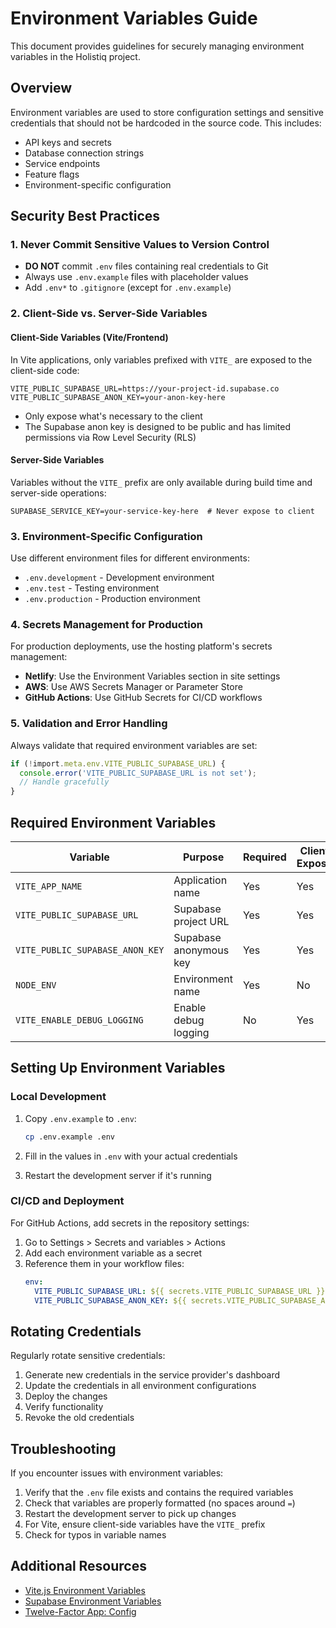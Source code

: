 # Environment Variables Guide

This document provides guidelines for securely managing environment variables in the Holistiq project.

## Overview

Environment variables are used to store configuration settings and sensitive credentials that should not be hardcoded in the source code. This includes:

- API keys and secrets
- Database connection strings
- Service endpoints
- Feature flags
- Environment-specific configuration

## Security Best Practices

### 1. Never Commit Sensitive Values to Version Control

- **DO NOT** commit `.env` files containing real credentials to Git
- Always use `.env.example` files with placeholder values
- Add `.env*` to `.gitignore` (except for `.env.example`)

### 2. Client-Side vs. Server-Side Variables

#### Client-Side Variables (Vite/Frontend)

In Vite applications, only variables prefixed with `VITE_` are exposed to the client-side code:

```
VITE_PUBLIC_SUPABASE_URL=https://your-project-id.supabase.co
VITE_PUBLIC_SUPABASE_ANON_KEY=your-anon-key-here
```

- Only expose what's necessary to the client
- The Supabase anon key is designed to be public and has limited permissions via Row Level Security (RLS)

#### Server-Side Variables

Variables without the `VITE_` prefix are only available during build time and server-side operations:

```
SUPABASE_SERVICE_KEY=your-service-key-here  # Never expose to client
```

### 3. Environment-Specific Configuration

Use different environment files for different environments:

- `.env.development` - Development environment
- `.env.test` - Testing environment
- `.env.production` - Production environment

### 4. Secrets Management for Production

For production deployments, use the hosting platform's secrets management:

- **Netlify**: Use the Environment Variables section in site settings
- **AWS**: Use AWS Secrets Manager or Parameter Store
- **GitHub Actions**: Use GitHub Secrets for CI/CD workflows

### 5. Validation and Error Handling

Always validate that required environment variables are set:

```typescript
if (!import.meta.env.VITE_PUBLIC_SUPABASE_URL) {
  console.error('VITE_PUBLIC_SUPABASE_URL is not set');
  // Handle gracefully
}
```

## Required Environment Variables

| Variable | Purpose | Required | Client-Exposed | Example |
|----------|---------|----------|---------------|---------|
| `VITE_APP_NAME` | Application name | Yes | Yes | `HolistiQ` |
| `VITE_PUBLIC_SUPABASE_URL` | Supabase project URL | Yes | Yes | `https://your-project-id.supabase.co` |
| `VITE_PUBLIC_SUPABASE_ANON_KEY` | Supabase anonymous key | Yes | Yes | `eyJhbGciOiJIUzI1NiIsInR5cCI6IkpXVCJ9...` |
| `NODE_ENV` | Environment name | Yes | No | `development`, `production` |
| `VITE_ENABLE_DEBUG_LOGGING` | Enable debug logging | No | Yes | `true`, `false` |

## Setting Up Environment Variables

### Local Development

1. Copy `.env.example` to `.env`:
   ```bash
   cp .env.example .env
   ```

2. Fill in the values in `.env` with your actual credentials

3. Restart the development server if it's running

### CI/CD and Deployment

For GitHub Actions, add secrets in the repository settings:

1. Go to Settings > Secrets and variables > Actions
2. Add each environment variable as a secret
3. Reference them in your workflow files:
   ```yaml
   env:
     VITE_PUBLIC_SUPABASE_URL: ${{ secrets.VITE_PUBLIC_SUPABASE_URL }}
     VITE_PUBLIC_SUPABASE_ANON_KEY: ${{ secrets.VITE_PUBLIC_SUPABASE_ANON_KEY }}
   ```

## Rotating Credentials

Regularly rotate sensitive credentials:

1. Generate new credentials in the service provider's dashboard
2. Update the credentials in all environment configurations
3. Deploy the changes
4. Verify functionality
5. Revoke the old credentials

## Troubleshooting

If you encounter issues with environment variables:

1. Verify that the `.env` file exists and contains the required variables
2. Check that variables are properly formatted (no spaces around `=`)
3. Restart the development server to pick up changes
4. For Vite, ensure client-side variables have the `VITE_` prefix
5. Check for typos in variable names

## Additional Resources

- [Vite.js Environment Variables](https://vitejs.dev/guide/env-and-mode.html)
- [Supabase Environment Variables](https://supabase.com/docs/guides/auth/env-variables)
- [Twelve-Factor App: Config](https://12factor.net/config)
